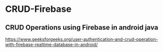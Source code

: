 # CRUD-Firebase
## CRUD Operations using Firebase in android java
https://www.geeksforgeeks.org/user-authentication-and-crud-operation-with-firebase-realtime-database-in-android/
